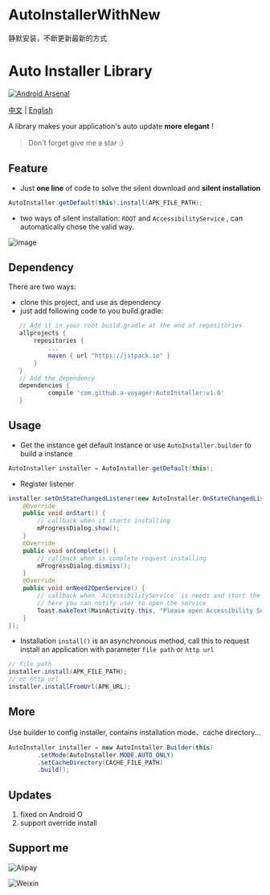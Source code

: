 # AutoInstallerWithNew
静默安装，不断更新最新的方式
# Auto Installer Library
[![Android Arsenal](https://img.shields.io/badge/Android%20Arsenal-AutoInstaller-green.svg?style=true)](https://android-arsenal.com/details/1/3972)

[中文](https://github.com/a-voyager/AutoInstaller/blob/master/README_zh.md) | [English](https://github.com/a-voyager/AutoInstaller/blob/master/README.md)

A library makes your application's auto update **more elegant** !

> Don't forget give me a star :）

## Feature
 - Just **one line** of code to solve the silent download and **silent installation**

  ```java
 AutoInstaller.getDefault(this).install(APK_FILE_PATH);
  ```
 - two ways of silent installation:  `ROOT`  and  `AccessibilityService` , can automatically chose the valid way.

![image](https://github.com/a-voyager/AutoInstaller/raw/master/imgs/GIF.gif)

## Dependency
There are two ways:

 - clone this project, and use as dependency
 - just add following code to you build.gradle:

 ```groovy
    // Add it in your root build.gradle at the end of repositories
 	allprojects {
 		repositories {
 			...
 			maven { url "https://jitpack.io" }
 		}
 	}
 	// Add the dependency
	dependencies {
	        compile 'com.github.a-voyager:AutoInstaller:v1.0'
	}
 ```

## Usage
 - Get the instance
 get default instance or use  `AutoInstaller.builder`  to build a instance
 ```java
 AutoInstaller installer = AutoInstaller.getDefault(this);
 ```

 - Register listener
 ```java
 installer.setOnStateChangedListener(new AutoInstaller.OnStateChangedListener() {
     @Override
     public void onStart() {
         // callback when it starts installing
         mProgressDialog.show();
     }
     @Override
     public void onComplete() {
         // callback when is complete request installing
         mProgressDialog.dismiss();
     }
     @Override
     public void onNeed2OpenService() {
         // callback when `AccessibilityService` is needs and start the  `AccessibilityService` Activity
         // here you can notify user to open the service
         Toast.makeText(MainActivity.this, "Please open Accessibility Service", Toast.LENGTH_SHORT).show();
     }
 });
 ```

 - Installation
  `install()` is an asynchronous method, call this to request install an application with parameter  `file path`  or  `http url`
 ```java
 // file path
 installer.install(APK_FILE_PATH);
 // or http url
 installer.installFromUrl(APK_URL);
 ```

## More
Use builder to config installer, contains installation mode、cache directory...
```java
AutoInstaller installer = new AutoInstaller.Builder(this)
        .setMode(AutoInstaller.MODE.AUTO_ONLY)
        .setCacheDirectory(CACHE_FILE_PATH)
        .build();
```

## Updates
1. fixed on Android O
2. support override install


## Support me


![Alipay](http://7xqdz8.com1.z0.glb.clouddn.com/pay_alipay.jpg)

![Weixin](http://7xqdz8.com1.z0.glb.clouddn.com/pay_weixin.png)




